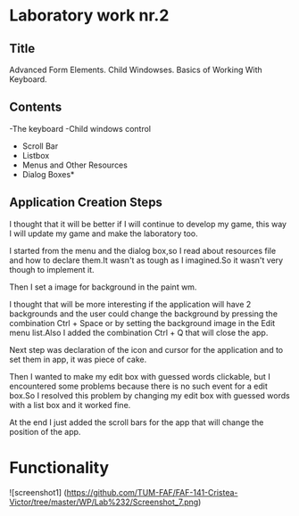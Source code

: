 Laboratory work nr.2
============================
Title
----------------------------
Advanced Form Elements. Child Windowses. Basics of Working With Keyboard.

Contents
---------------------------

-The keyboard
-Child windows control
  - Scroll Bar
  - Listbox
- Menus and Other Resources
- Dialog Boxes*

Application Creation Steps
--------------------------

I thought that it will be better if I will continue to develop my game, this way I will update my game and make the laboratory too.

  I started from the menu and the dialog box,so I read about resources file and how to declare them.It wasn't as tough as I imagined.So it wasn't very though to implement it. 
  
  Then I set a image for background in the paint wm.
  
  I thought that will be more interesting if the application will have 2 backgrounds and the user could change the background by pressing the combination Ctrl + Space or by setting the background image in the Edit menu list.Also I added the combination Ctrl + Q that will close the app.
  
  Next step was declaration of the icon and cursor for the application and to set them in app, it was piece of cake.
  
  Then I wanted to make  my edit box with guessed words clickable, but I encountered some problems because there is no such event for a edit box.So I resolved this problem by changing my edit box with guessed words with a list box and it worked fine.
  
  At the end I just added the scroll bars for the app that will change the position of the app.
  
  
  Functionality
================

![screenshot1] (https://github.com/TUM-FAF/FAF-141-Cristea-Victor/tree/master/WP/Lab%232/Screenshot_7.png)
  
  
